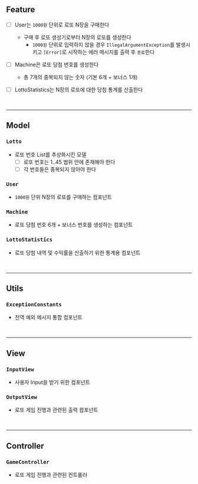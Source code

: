 ## Feature

- [ ] User는 `1000원` 단위로 로또 N장을 구매한다
  - 구매 후 로또 생성기로부터 N장의 로또를 생성한다
    - `1000원` 단위로 입력하지 않을 경우 `IllegalArgumentException`를 발생시키고 `[Error]`로 시작하는 에러 메시지를 출력 후 `종료`한다

- [ ] Machine은 로또 당첨 번호를 생성한다
  - 총 7개의 중복되지 않는 숫자 (기본 6개 + 보너스 1개)

- [ ] LottoStatistics는 N장의 로또에 대한 당첨 통계를 산출한다

<br>
<hr>

## Model

### `Lotto`

- 로또 번호 List를 추상화시킨 모델
  - [ ] 로또 번호는 1..45 범위 안에 존재해야 한다
  - [ ] 각 번호들은 중복되지 않아야 한다

### `User`

- `1000원` 단위 N장의 로또를 구매하는 컴포넌트

### `Machine`

- 로또 당첨 번호 6개 + 보너스 번호를 생성하는 컴포넌트

### `LottoStatistics`

- 로또 당첨 내역 및 수익률을 산출하기 위한 통계용 컴포넌트

<br>
<hr>

## Utils

### `ExceptionConstants`

- 전역 예외 메시지 통합 컴포넌트

<br>
<hr>

## View

### `InputView`

- 사용자 Input을 받기 위한 컴포넌트

### `OutputView`

- 로또 게임 진행과 관련된 출력 컴포넌트

<br>
<hr>

## Controller

### `GameController`

- 로또 게임 진행과 관련된 컨트롤러

<br>
